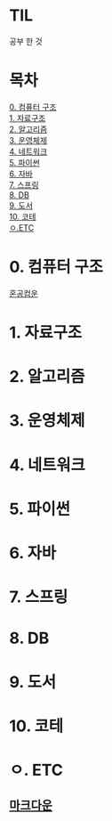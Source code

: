 # TIL
공부 한 것

# 목차
[0. 컴퓨터 구조](#0-컴퓨터-구조)<br>
[1. 자료구조](#1-자료구조)<br>
[2. 알고리즘](#2-알고리즘)<br>
[3. 운영체제](#3-운영체제)<br>
[4. 네트워크](#4-네트워크)<br>
[5. 파이썬](#5-파이썬)<br>
[6. 자바](#6-자바)<br>
[7. 스프링](#7-스프링)<br>
[8. DB](#8-db)<br>
[9. 도서](#9-도서)<br>
[10. 코테](10-코테)<br>
[ㅇ.ETC](#ETC)<br>

# 0. 컴퓨터 구조
[혼공컴운](https://github.com/SSHTED/TIL/blob/main/%EC%BB%B4%ED%93%A8%ED%84%B0%EA%B5%AC%EC%A1%B0/%ED%98%BC%EA%B3%B5%EC%BB%B4%EC%9A%B4.md)
# 1. 자료구조

# 2. 알고리즘

# 3. 운영체제

# 4. 네트워크

# 5. 파이썬

# 6. 자바

# 7. 스프링

# 8. DB

# 9. 도서

# 10. 코테

# ㅇ. ETC
## [마크다운](https://github.com/SSHTED/TIL/blob/main/ETC/MarkDown.md)